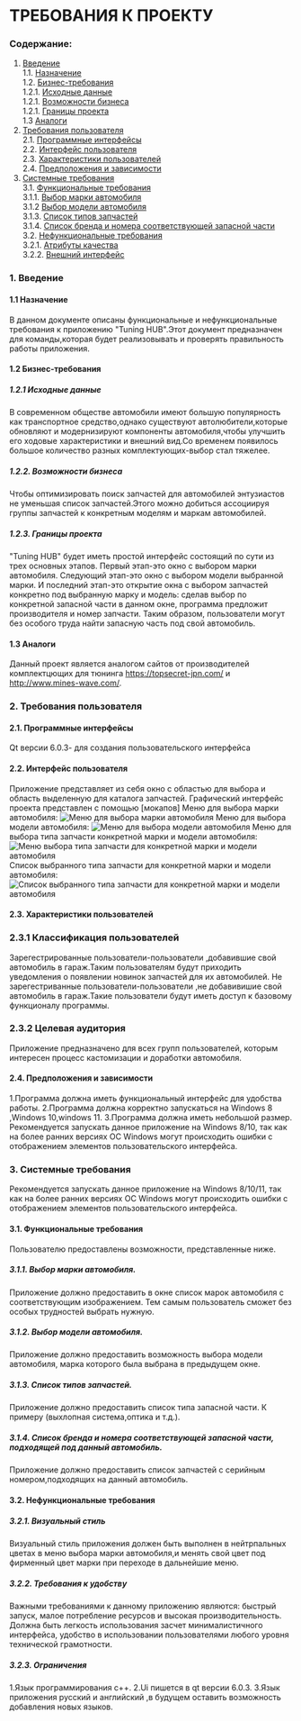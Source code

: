# ТРЕБОВАНИЯ К ПРОЕКТУ

### Содержание:
1. [Введение](#1) <br>
 1.1. [Назначение](#1.1) <br>
 1.2. [Бизнес-требования](#1.2) <br>
   1.2.1. [Исходные данные](#1.2.1) <br>
   1.2.1. [Возможности бизнеса](#1.2.2) <br>
   1.2.1. [Границы проекта](#1.2.3) <br>
 1.3 [Аналоги](#1.3) <br>
2. [Требования пользователя](#2) <br>
2.1. [Программные интерфейсы](#2.1) <br>
2.2. [Интерфейс пользователя](#2.2) <br>
2.3. [Характеристики пользователей](#2.3) <br>
2.4. [Предположения и зависимости](#2.4) <br>
3. [Системные требования](#3) <br>
3.1. [Функциональные требования](#3.1) <br>
3.1.1. [Выбор марки автомобиля](#3.1.1) <br>
3.1.2 [Выбор модели автомобиля](#3.1.2) <br>
3.1.3. [Список типов запчастей](#3.1.3) <br>
3.1.4. [Список бренда и номера соответствующей запасной части](#3.1.4) <br>
3.2. [Нефункциональные требования](#3.2) <br>
3.2.1. [Атрибуты качества](#3.2.1) <br>
3.2.2. [Внешний интерфейс](#3.2.2) <br>

### 1. Введение <a name="1"></a>
#### 1.1 Назначение <a name="1.1"></a>
В данном документе описаны функциональные и нефункциональные требования к приложению "Tuning HUB".Этот документ предназначен для команды,которая будет реализовывать и проверять правильность работы приложения.

#### 1.2 Бизнес-требования <a name="1.2"></a>
##### 1.2.1 Исходные данные <a name="1.2.1"></a>
В современном обществе автомобили имеют большую популярность как транспортное средство,однако существуют автолюбители,которые обновляют и модернизируют компоненты автомобиля,чтобы улучшить его ходовые характеристики и внешний вид.Со временем появилось большое количество разных комплектующих-выбор стал тяжелее.
##### 1.2.2. Возможности бизнеса <a name="1.2.2"></a>
Чтобы оптимизировать поиск запчастей для автомобилей энтузиастов не уменьшая список запчастей.Этого можно добиться ассоциируя группы запчастей к конкретным моделям и маркам автомобилей.

##### 1.2.3. Границы проекта <a name="1.2.3"></a>
"Tuning HUB" будет  иметь простой интерфейс состоящий по сути из трех основных этапов. Первый этап-это окно с выбором марки автомобиля. Следующий этап-это окно с выбором модели выбранной марки. И последний этап-это открытие окна с выбором запчастей конкретно под выбранную марку и модель: сделав выбор по конкретной запасной части в данном окне,   программа предложит производителя и номер запчасти. Таким образом, пользователи могут без особого труда найти запасную часть под свой автомобиль.

#### 1.3 Аналоги <a name="1.3"></a>
Данный проект является аналогом сайтов от производителей комплектцющих для тюнинга https://topsecret-jpn.com/ и http://www.mines-wave.com/.

### 2. Требования пользователя <a name="2"></a>
#### 2.1. Программные интерфейсы <a name="2.1"></a>
Qt версии 6.0.3- для создания пользовательского интерфейса

#### 2.2. Интерфейс пользователя <a name="2.2"></a>
Приложение представляет из себя окно с областью для выбора и область выделенную для каталога запчастей.
Графический интерфейс проекта представлен с помощью [мокапов]
Меню для выбора марки автомобиля:
![Меню для выбора  марки автомобиля](mockups/VehicleChoice1.png)
Меню для выбора модели автомобиля:
![Меню для выбора модели автомобиля](mockups/Modelchoice.png)
Меню для выбора типа запчасти конкретной марки и модели автомобиля:
![Меню выбора типа запчасти для конкретной марки и модели автомобиля](mockups/tuningchoice.png)
Список выбранного типа запчасти для конкретной марки и модели автомобиля:
![Список выбранного типа запчасти для конкретной марки и модели автомобиля](mockups/tuningtable.png)


#### 2.3. Характеристики пользователей <a name="2.3"></a>
### 2.3.1 Классификация пользователей <a name="2.3"></a>
Зарегестрированные пользователи-пользователи ,добавившие свой автомобиль в гараж.Таким пользователям будут приходить уведомления о появлении новинок запчастей для их автомобилей.
Не зарегестриванные пользователи-пользователи ,не добавивишие свой автомобиль в гараж.Такие пользователи будут иметь доступ к базовому функционалу программы.
### 2.3.2 Целевая аудитория <a name="2.3"></a>
Приложение предназначено для всех групп пользователей, которым интересен процесс кастомизации и доработки автомобиля.

#### 2.4. Предположения и зависимости <a name="2.4"></a>
1.Программа должна иметь функциональный интерфейс для удобства работы.
2.Программа должна корректно запускаться на Windows 8 ,Windows 10,windows 11.
3.Программа должна иметь небольшой размер.
Рекомендуется запускать данное приложение на Windows 8/10, так как на более ранних версиях ОС Windows могут происходить ошибки с отображением элементов пользовательского интерфейса.

### 3. Системные требования <a name="3"></a>
Рекомендуется запускать данное приложение на Windows 8/10/11, так как на более ранних версиях ОС Windows могут происходить ошибки с отображением элементов пользовательского интерфейса.

#### 3.1. Функциональные требования <a name="3.1"></a>
Пользователю предоставлены возможности, представленные ниже.

##### 3.1.1. Выбор марки автомобиля.<a name="3.1.1"></a>
Приложение должно предоставить в окне список марок автомобиля с соответствующим изображением. Тем самым пользователь сможет без особых трудностей выбрать нужную.
##### 3.1.2. Выбор модели автомобиля.<a name="3.1.2"></a>
Приложение должно предоставить возможность выбора модели автомобиля, марка которого была выбрана в предыдущем окне.
##### 3.1.3. Список типов запчастей.<a name="3.1.3"></a>
Приложение должно предоставить список типа запасной части. К примеру (выхлопная система,оптика и т.д.).
##### 3.1.4. Список бренда и номера соответствующей запасной части, подходящей под данный автомобиль.<a name="3.1.4"></a>
Приложение должно предоставить список запчастей с серийным номером,подходящих на данный автомобиль.

#### 3.2. Нефункциональные требования <a name="3.2"></a>
##### 3.2.1. Визуальный стиль 
Визуальный стиль приложения должен быть выполнен в нейтрпальных цветах в меню выбора марки автомобиля,и менять свой цвет под фирменный цвет марки при переходе в дальнейшие меню.
##### 3.2.2. Требования к удобству <a name="3.2.1"></a>
Важными требованиями к  данному приложению являются: быстрый запуск, малое потребление ресурсов и высокая производительность.
Должна быть легкость использования засчет минималистичного интерфейса, удобство в использовании пользователями любого уровня технической грамотности.

 ##### 3.2.3. Ограничения <a name="3.2.2"></a>
1.Язык программирования c++.
2.Ui пишется в qt версии 6.0.3.
3.Язык приложения русский и английский ,в будущем оставить возможность добавления новых языков.
